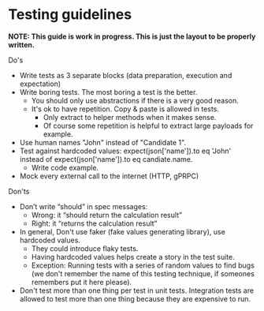 # Testing guidelines

**NOTE: This guide is work in progress. This is just the layout to be properly written.**

Do's
* Write tests as 3 separate blocks (data preparation, execution and expectation)
* Write boring tests. The most boring a test is the better.
  * You should only use abstractions if there is a very good reason.
  * It's ok to have repetition. Copy & paste is allowed in tests.
    * Only extract to helper methods when it makes sense.
    * Of course some repetition is helpful to extract large payloads for example.
* Use human names "John" instead of "Candidate 1".
* Test against hardcoded values: expect(json['name']).to eq 'John' instead of expect(json['name']).to eq candiate.name.
  * Write code example.
* Mock every external call to the internet (HTTP, gPRPC)

Don'ts
* Don’t write “should” in spec messages:
  * Wrong: it “should return the calculation result”
  * Right: it “returns the calculation result”
* In general, Don't use faker (fake values generating library), use hardcoded values.
  * They could introduce flaky tests.
  * Having hardcoded values helps create a story in the test suite.
  * Exception: Running tests with a series of random values to find bugs (we don't remember the name of this testing technique, if someones remembers put it here please).
* Don't test more than one thing per test in unit tests. Integration tests are allowed to test more than one thing because they are expensive to run.
